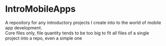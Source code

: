 # IntroMobileApps
A repository for any introductory projects I create into to the world of mobile app development.<br />
Core files only, file quantity tends to be too big to fit all files of a single project into a repo, even a simple one
